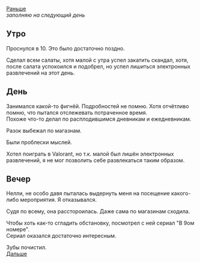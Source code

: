 [Раньше](2020.12.05.md)  
*заполняю на следующий день*
## Утро
Проснулся в 10. Это было достаточно поздно.

Сделал всем салаты, хотя малой с утра успел закатить скандал, хотя, после салата успокоился и подобрел, но успел лишиться электронных развлечений на этот день.
## День
Занимался какой-то фигнёй. Подробностей не помню. Хотя отчётливо помню, что пытался отслежевать потраченное время.  
Похоже что-то делал по расплодившимся дневникам и ежедневникам.

Разок выбежал по магазнам.

Были проблески мыслей.

Хотел поиграть в Valorant, но т.к. малой был лишён электронных развлечений, я не мог позволить себе развлекаться таким образом.
## Вечер
Нелли, не особо давя пыталась выдернуть меня на посещение какого-либо мероприятия. Я отказывался.

Судя по всему, она расстороилась. Даже сама по магазинам сходила.

Чтобы хоть как-то сгладить обстановку, посмотрел с ней сериал "В 9ом номере".  
Сериал оказался достаточно интересным.

Зубы почистил.  
[Дальше](2020.12.07.md)
